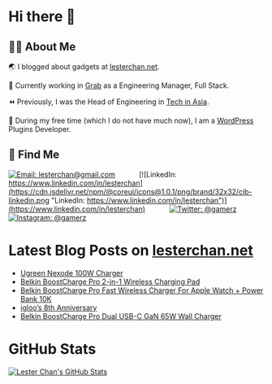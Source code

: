 # Hi there 👋

## 👨‍💻 About Me

🌏 I blogged about gadgets at [lesterchan.net](https://lesterchan.net).

🥞 Currently working in [Grab](https://grab.com) as a Engineering Manager, Full Stack.

⏪ Previously, I was the Head of Engineering in [Tech in Asia](https://www.techinasia.com).

🔌 During my free time (which I do not have much now), I am a [WordPress](https://wordpress.org) Plugins Developer.

## 🔎 Find Me

[![Email: lesterchan@gmail.com](https://cdn.jsdelivr.net/npm/@coreui/icons@1.0.1/png/brand/32x32/cib-gmail.png "Email: lesterchan@gmail.com")](mailto:lesterchan@gmail.com)
&nbsp;&nbsp;&nbsp;&nbsp;&nbsp;&nbsp;&nbsp;&nbsp;&nbsp;&nbsp;
[![LinkedIn: https://www.linkedin.com/in/lesterchan](https://cdn.jsdelivr.net/npm/@coreui/icons@1.0.1/png/brand/32x32/cib-linkedin.png "LinkedIn: https://www.linkedin.com/in/lesterchan")](https://www.linkedin.com/in/lesterchan)
&nbsp;&nbsp;&nbsp;&nbsp;&nbsp;&nbsp;&nbsp;&nbsp;&nbsp;&nbsp;
[![Twitter: @gamerz](https://cdn.jsdelivr.net/npm/@coreui/icons@1.0.1/png/brand/32x32/cib-twitter.png "Twitter: @gamerz")](https://twitter.com/gamerz)
&nbsp;&nbsp;&nbsp;&nbsp;&nbsp;&nbsp;&nbsp;&nbsp;&nbsp;&nbsp;
[![Instagram: @gamerz](https://cdn.jsdelivr.net/npm/@coreui/icons@1.0.1/png/brand/32x32/cib-instagram.png "Instagram: @gamerz")](https://instagram.com/gamerz)

# Latest Blog Posts on [lesterchan.net](https://lesterchan.net)

<!-- BLOG-POST-LIST:START -->
- [Ugreen Nexode 100W Charger](https://lesterchan.net/blog/2023/09/11/ugreen-nexode-100w-charger/)
- [Belkin BoostCharge Pro 2-in-1 Wireless Charging Pad](https://lesterchan.net/blog/2023/09/04/belkin-boostcharge-pro-2-in-1-wireless-charging-pad/)
- [Belkin BoostCharge Pro Fast Wireless Charger For Apple Watch + Power Bank 10K](https://lesterchan.net/blog/2023/08/31/belkin-boostcharge-pro-fast-wireless-charger-for-apple-watch-power-bank-10k/)
- [igloo’s 8th Anniversary](https://lesterchan.net/blog/2023/08/28/igloos-8th-anniversary/)
- [Belkin BoostCharge Pro Dual USB-C GaN 65W Wall Charger](https://lesterchan.net/blog/2023/08/24/belkin-boostcharge-pro-dual-usb-c-gan-65w-wall-charger/)
<!-- BLOG-POST-LIST:END -->

# GitHub Stats

[![Lester Chan's GitHub Stats](https://github-readme-stats.vercel.app/api?username=lesterchan&show_icons=true&private=true&include_all_commits=true "Lester Chan's GitHub Stats")](https://github.com/lesterchan)
